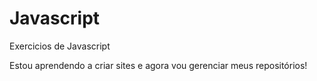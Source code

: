 # Javascript
 Exercicios de Javascript

Estou aprendendo a criar sites e agora vou gerenciar meus repositórios!
